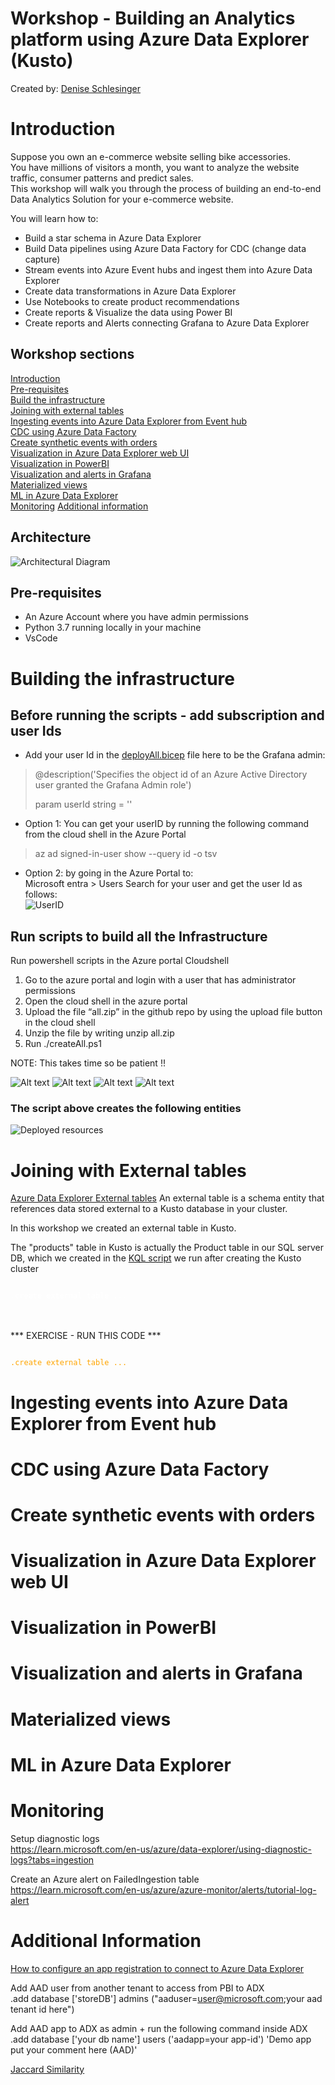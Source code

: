# Workshop - Building an Analytics platform using Azure Data Explorer (Kusto)
Created by: [Denise Schlesinger](https://www.linkedin.com/in/deniseschlesinger/)

# Introduction
Suppose you own an e-commerce website selling bike accessories.  
You have millions of visitors a month, you want to analyze the website traffic, consumer patterns and predict sales.  
This workshop will walk you through the process of building an end-to-end Data Analytics Solution for your e-commerce website.

You will learn how to:
* Build a star schema in Azure Data Explorer
* Build Data pipelines using Azure Data Factory for CDC (change data capture)
* Stream events into Azure Event hubs and ingest them into Azure Data Explorer
* Create data transformations in Azure Data Explorer 
* Use Notebooks to create product recommendations
* Create reports & Visualize the data using Power BI
* Create reports and Alerts connecting Grafana to Azure Data Explorer

## Workshop sections
[Introduction](#introduction)  
[Pre-requisites](#pre-requisites)  
[Build the infrastructure](#building-the-infrastructure)  
[Joining with external tables](#joining-with-external-tables)  
[Ingesting events into Azure Data Explorer from Event hub](#ingesting-events-into-azure-data-explorer-from-event-hub)  
[CDC using Azure Data Factory](#cdc-using-azure-data-factory)  
[Create synthetic events with orders](#create-synthetic-events-with-orders)  
[Visualization in Azure Data Explorer web UI](#visualization-in-azure-data-explorer-web-ui)  
[Visualization in PowerBI](#visualization-in-power-bi)  
[Visualization and alerts in Grafana](visualization-and-alerts-in-grafana)  
[Materialized views](#materialized-views)  
[ML in Azure Data Explorer](#ml-in-azure-data-explorer)  
[Monitoring](#monitoring)
[Additional information](#additional-information)

## Architecture
![Architectural Diagram](./images/architecture.png)

## Pre-requisites
* An Azure Account where you have admin permissions
* Python 3.7 running locally in your machine
* VsCode

# Building the infrastructure
## Before running the scripts - add subscription and user Ids
* Add your user Id in the [deployAll.bicep](<infrastructure scripts/deployAll.bicep>) file here to be the Grafana admin:
<blockquote>
@description('Specifies the object id of an Azure Active Directory user granted the Grafana Admin role')  

param userId string = '<grafana-admin-user-object-id>'
</blockquote>

* Option 1: You can get your userID  by running the following command from the cloud shell in the Azure Portal
<blockquote>
az ad signed-in-user show --query id -o tsv
</blockquote>

* Option 2:  by going in the Azure Portal to:  
Microsoft entra > Users
Search for your user and get the user Id as follows:  
![UserID](images/userId.png)



## Run scripts to build all the Infrastructure
Run powershell scripts in the Azure portal Cloudshell

1. Go to the azure portal and login with a user that has administrator permissions
2. Open the cloud shell in the azure portal
3. Upload the file “all.zip” in the github repo by using the upload file button in the cloud shell
4. Unzip the file by writing unzip all.zip
5. Run ./createAll.ps1  


NOTE: This takes time so be patient !!

![Alt text](images/deploy1.png)
![Alt text](images/deploy2.png)
![Alt text](images/deploy3.png)
![Alt text](images/deploy4.png)


### The script above creates the following entities
![Deployed resources](images/deployed_resources.png)



# Joining with External tables
[Azure Data Explorer External tables](https://learn.microsoft.com/en-us/azure/data-explorer/kusto/query/schema-entities/external-tables)
An external table is a schema entity that references data stored external to a Kusto database in your cluster.

In this workshop we created an external table in Kusto.

The "products" table in Kusto is actually the Product table in our SQL server DB, which we created in the [KQL script](<infrastructure scripts/script.kql>)   we run after creating the Kusto cluster

<code style="color : white">
.create external table ...
</code>
<br />
<br />
  
***  EXERCISE - RUN THIS CODE ***  

<code style="color : orange">
.create external table ...
</code>


# Ingesting events into Azure Data Explorer from Event hub
# CDC using Azure Data Factory
# Create synthetic events with orders
# Visualization in Azure Data Explorer web UI
# Visualization in PowerBI
# Visualization and alerts in Grafana
# Materialized views
# ML in Azure Data Explorer

# Monitoring 
Setup diagnostic logs  
https://learn.microsoft.com/en-us/azure/data-explorer/using-diagnostic-logs?tabs=ingestion

Create an Azure alert on FailedIngestion table   
https://learn.microsoft.com/en-us/azure/azure-monitor/alerts/tutorial-log-alert


# Additional Information



[How to configure an app registration to connect to Azure Data Explorer](https://learn.microsoft.com/en-us/azure/data-explorer/provision-entra-id-app)


Add AAD user from another tenant to access from PBI to ADX  
.add database ['storeDB'] admins ("aaduser=user@microsoft.com;your aad tenant id here")

Add AAD app to ADX as admin + run the following command inside ADX   
.add database ['your db name'] users ('aadapp=your app-id') 'Demo app put your comment here (AAD)'

[Jaccard Similarity](https://www.geeksforgeeks.org/how-to-calculate-jaccard-similarity-in-python/)
